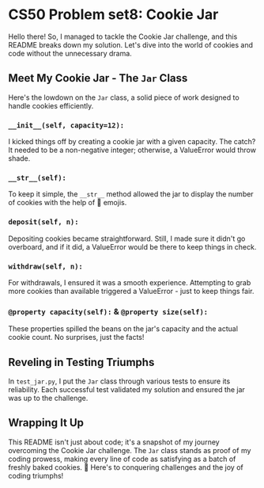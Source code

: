 CS50 Problem set8: Cookie Jar  
==================================

Hello there! So, I managed to tackle the Cookie Jar challenge, and this README breaks down my solution. Let's dive into the world of cookies and code without the unnecessary drama.

Meet My Cookie Jar - The `Jar` Class
------------------------------------

Here's the lowdown on the `Jar` class, a solid piece of work designed to handle cookies efficiently.

### `__init__(self, capacity=12):`

I kicked things off by creating a cookie jar with a given capacity. The catch? It needed to be a non-negative integer; otherwise, a ValueError would throw shade.

### `__str__(self):`

To keep it simple, the `__str__` method allowed the jar to display the number of cookies with the help of 🍪 emojis.

### `deposit(self, n):`

Depositing cookies became straightforward. Still, I made sure it didn't go overboard, and if it did, a ValueError would be there to keep things in check.

### `withdraw(self, n):`

For withdrawals, I ensured it was a smooth experience. Attempting to grab more cookies than available triggered a ValueError - just to keep things fair.

### `@property capacity(self):` & `@property size(self):`

These properties spilled the beans on the jar's capacity and the actual cookie count. No surprises, just the facts!

Reveling in Testing Triumphs
----------------------------

In `test_jar.py`, I put the `Jar` class through various tests to ensure its reliability. Each successful test validated my solution and ensured the jar was up to the challenge.

Wrapping It Up
--------------

This README isn't just about code; it's a snapshot of my journey overcoming the Cookie Jar challenge. The `Jar` class stands as proof of my coding prowess, making every line of code as satisfying as a batch of freshly baked cookies. 🍪 Here's to conquering challenges and the joy of coding triumphs!
